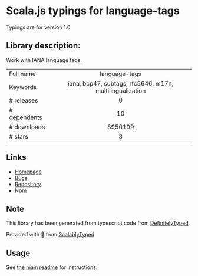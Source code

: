 
# Scala.js typings for language-tags

Typings are for version 1.0

## Library description:
Work with IANA language tags.

|                    |                 |
| ------------------ | :-------------: |
| Full name          | language-tags |
| Keywords           | iana, bcp47, subtags, rfc5646, m17n, multilingualization |
| # releases         | 0 |
| # dependents       | 10 |
| # downloads        | 8950199 |
| # stars            | 3 |

## Links
- [Homepage](https://github.com/mattcg/language-tags)
- [Bugs](https://github.com/mattcg/language-tags/issues)
- [Repository](https://github.com/mattcg/language-tags)
- [Npm](https://www.npmjs.com/package/language-tags)
    


## Note
This library has been generated from typescript code from [DefinitelyTyped](https://definitelytyped.org).

Provided with :purple_heart: from [ScalablyTyped](https://github.com/oyvindberg/ScalablyTyped)

## Usage
See [the main readme](../../readme.md) for instructions.


